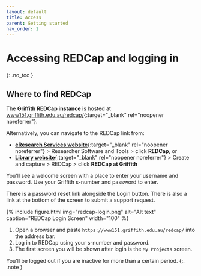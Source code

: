 ```yaml
---
layout: default
title: Access
parent: Getting started
nav_order: 1
---
```


# Accessing REDCap and logging in
{: .no_toc }

## Where to find REDCap

The **Griffith REDCap instance** is hosted at [www151.griffith.edu.au/redcap/](https://www151.griffith.edu.au/redcap/){:target="_blank" rel="noopener noreferrer"}. 

Alternatively, you can navigate to the REDCap link from:
- [**eResearch Services website**](https://www.griffith.edu.au/eresearch-services/resources){:target="_blank" rel="noopener noreferrer"} > Researcher Software and Tools > click **REDCap**, or
- [**Library website**](https://www.griffith.edu.au/library/research-publishing/working-with-data/create-and-capture){:target="_blank" rel="noopener noreferrer"} > Create and capture > REDCap > click **REDCap at Griffith**

You'll see a welcome screen with a place to enter your username and password. Use your Griffith s-number and password to enter.

There is a password reset link alongside the Login button. There is also a link at the bottom of the screen to submit a support request.

{% include figure.html img="redcap-login.png" alt="Alt text" caption="REDCap Login Screen" width="100" %}

1. Open a browser and paste `https://www151.griffith.edu.au/redcap/` into the address bar.
2. Log in to REDCap using your s-number and password.
3. The first screen you will be shown after login is the `My Projects` screen.

You'll be logged out if you are inactive for more than a certain period.
{:. .note }

